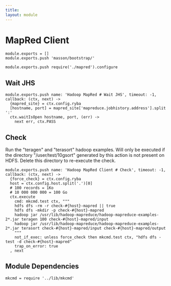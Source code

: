 ```yaml
---
title: 
layout: module
---
```


# MapRed Client

    module.exports = []
    module.exports.push 'masson/bootstrap/'

    module.exports.push require('./mapred').configure

## Wait JHS

    module.exports.push name: 'Hadoop MapRed # Wait JHS', timeout: -1, callback: (ctx, next) ->
      {mapred_site} = ctx.config.ryba
      [hostname, port] = mapred_site['mapreduce.jobhistory.address'].split ':'
      ctx.waitIsOpen hostname, port, (err) ->
        next err, ctx.PASS

## Check

Run the "teragen" and "terasort" hadoop examples. Will only
be executed if the directory "/user/test/10gsort" generated 
by this action is not present on HDFS. Delete this directory 
to re-execute the check.

    module.exports.push name: 'Hadoop MapRed Client # Check', timeout: -1, callback: (ctx, next) ->
      {force_check} = ctx.config.ryba
      host = ctx.config.host.split('.')[0]
      # 100 records = 1Ko
      # 10 000 000 000 = 100 Go
      ctx.execute
        cmd: mkcmd.test ctx, """
        hdfs dfs -rm -r check-#{host}-mapred || true
        hdfs dfs -mkdir -p check-#{host}-mapred
        hadoop jar /usr/lib/hadoop-mapreduce/hadoop-mapreduce-examples-2*.jar teragen 100 check-#{host}-mapred/input
        hadoop jar /usr/lib/hadoop-mapreduce/hadoop-mapreduce-examples-2*.jar terasort check-#{host}-mapred/input check-#{host}-mapred/output
        """
        not_if_exec: unless force_check then mkcmd.test ctx, "hdfs dfs -test -d check-#{host}-mapred"
        trap_on_error: true
      , next

## Module Dependencies

    mkcmd = require '../lib/mkcmd'



